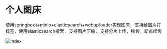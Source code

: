 # 个人图床
使用springboot+minio+elasticsearch+webuploader实现图床，支持给图片打标签，使用elasticsearch搜索，支持图片压缩，支持分片上传，秒传，断点续传

![index](https://i.loli.net/2020/08/01/x5XCM8WrK3s4Iwf.png)